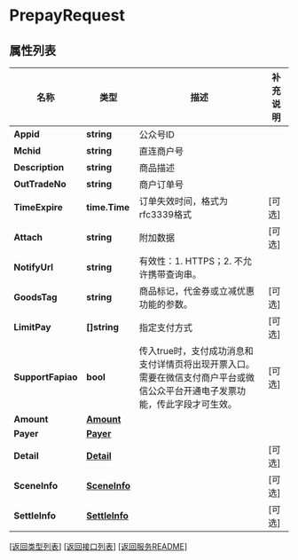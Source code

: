 # PrepayRequest

## 属性列表

名称 | 类型 | 描述 | 补充说明
------------ | ------------- | ------------- | -------------
**Appid** | **string** | 公众号ID  | 
**Mchid** | **string** | 直连商户号  | 
**Description** | **string** | 商品描述  | 
**OutTradeNo** | **string** | 商户订单号  | 
**TimeExpire** | **time.Time** | 订单失效时间，格式为rfc3339格式 | [可选] 
**Attach** | **string** | 附加数据  | [可选] 
**NotifyUrl** | **string** | 有效性：1. HTTPS；2. 不允许携带查询串。  | 
**GoodsTag** | **string** | 商品标记，代金券或立减优惠功能的参数。  | [可选] 
**LimitPay** | **[]string** | 指定支付方式  | [可选] 
**SupportFapiao** | **bool** | 传入true时，支付成功消息和支付详情页将出现开票入口。需要在微信支付商户平台或微信公众平台开通电子发票功能，传此字段才可生效。  | [可选] 
**Amount** | [**Amount**](Amount.md) |  | 
**Payer** | [**Payer**](Payer.md) |  | 
**Detail** | [**Detail**](Detail.md) |  | [可选] 
**SceneInfo** | [**SceneInfo**](SceneInfo.md) |  | [可选] 
**SettleInfo** | [**SettleInfo**](SettleInfo.md) |  | [可选] 

[\[返回类型列表\]](README.md#类型列表)
[\[返回接口列表\]](README.md#接口列表)
[\[返回服务README\]](README.md)


